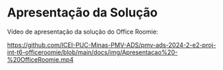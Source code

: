 # Apresentação da Solução

Vídeo de apresentação da solução do Office Roomie:

https://github.com/ICEI-PUC-Minas-PMV-ADS/pmv-ads-2024-2-e2-proj-int-t6-officeroomie/blob/main/docs/img/Apresentacao%20-%20OfficeRoomie.mp4
